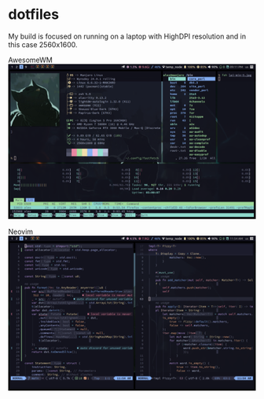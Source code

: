 # dotfiles

My build is focused on running on a laptop with HighDPI resolution and in this case 2560x1600.

AwesomeWM
![AwesomeWM](screens/main.png)

Neovim
![Neovim](screens/neovim.png)
